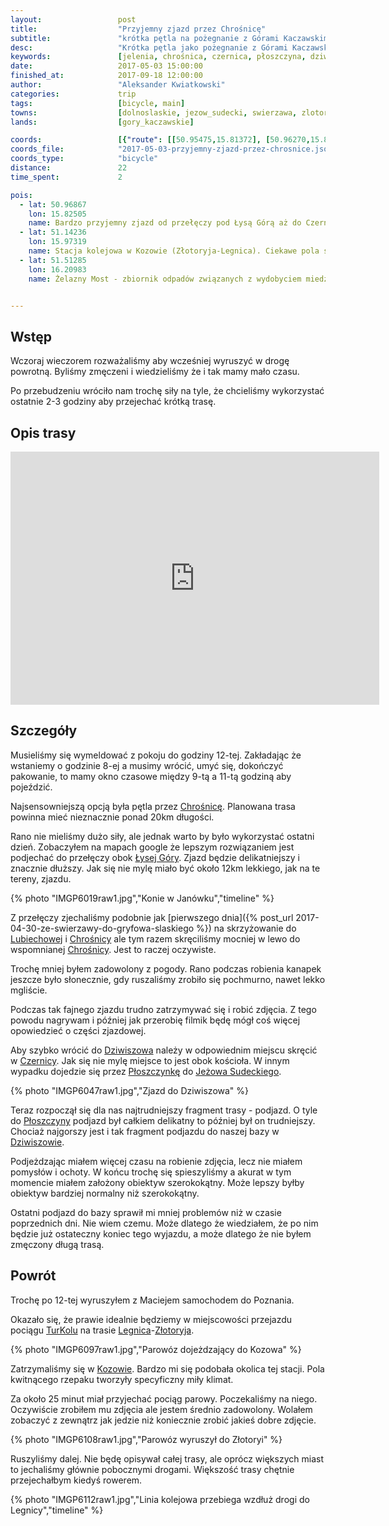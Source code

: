 ```yaml
---
layout:                 post
title:                  "Przyjemny zjazd przez Chrośnicę"
subtitle:               "krótka pętla na pożegnanie z Górami Kaczawskimi"
desc:                   "Krótka pętla jako pożegnanie z Górami Kaczawskimi i Kotliną Jeleniogórską."
keywords:               [jelenia, chrośnica, czernica, płoszczyna, dziwiszów, poranek]
date:                   2017-05-03 15:00:00
finished_at:            2017-09-18 12:00:00
author:                 "Aleksander Kwiatkowski"
categories:             trip
tags:                   [bicycle, main]
towns:                  [dolnoslaskie, jezow_sudecki, swierzawa, zlotoryja]
lands:                  [gory_kaczawskie]

coords:                 [{"route": [[50.95475,15.81372], [50.96270,15.82925], [50.96767,15.82719], [50.97994,15.78780], [50.99280,15.76960], [50.99858,15.75003], [50.98982,15.73390], [50.97902,15.72222], [50.96788,15.72832], [50.95675,15.75784], [50.94810,15.77716], [50.94128,15.79552], [50.94983,15.80754], [50.95491,15.81243]], "type": "bicycle"}]
coords_file:            "2017-05-03-przyjemny-zjazd-przez-chrosnice.json"
coords_type:            "bicycle"
distance:               22
time_spent:             2

pois:
  - lat: 50.96867
    lon: 15.82505
    name: Bardzo przyjemny zjazd od przełęczy pod Łysą Górą aż do Czernicy. 300m w dół na odległości 12km.
  - lat: 51.14236
    lon: 15.97319
    name: Stacja kolejowa w Kozowie (Złotoryja-Legnica). Ciekawe pola są w jej okolicy.  
  - lat: 51.51285
    lon: 16.20983
    name: Żelazny Most - zbiornik odpadów związanych z wydobyciem miedzi. Niedaleko Rudny.


---
```


[wiki-chrosnica]: https://pl.wikipedia.org/wiki/Chro%C5%9Bnica_(wojew%C3%B3dztwo_dolno%C5%9Bl%C4%85skie)
[wiki-lysa-gora]: https://pl.wikipedia.org/wiki/%C5%81ysa_G%C3%B3ra_(G%C3%B3ry_Kaczawskie)
[wiki-lubiechowa]: https://pl.wikipedia.org/wiki/Lubiechowa
[wiki-dziwiszow]: https://pl.wikipedia.org/wiki/Dziwisz%C3%B3w
[wiki-czernica]: https://pl.wikipedia.org/wiki/Czernica_(powiat_jeleniog%C3%B3rski)
[wiki-ploszczynka]: https://pl.wikipedia.org/wiki/P%C5%82oszczynka
[wiki-jezow-sudecki]: https://pl.wikipedia.org/wiki/Je%C5%BC%C3%B3w_Sudecki
[wiki-ploszczyna]: https://pl.wikipedia.org/wiki/P%C5%82oszczyna
[wiki-legnica]: https://pl.wikipedia.org/wiki/Legnica
[wiki-zlotoryja]: https://pl.wikipedia.org/wiki/Z%C5%82otoryja
[wiki-kozow]: https://pl.wikipedia.org/wiki/Koz%C3%B3w_(wojew%C3%B3dztwo_dolno%C5%9Bl%C4%85skie)

[turkol]: http://www.turkol.pl/

Wstęp
-----

Wczoraj wieczorem rozważaliśmy aby wcześniej wyruszyć w drogę powrotną.
Byliśmy zmęczeni i wiedzieliśmy że i tak mamy mało czasu.

Po przebudzeniu wróciło nam trochę siły na tyle, że chcieliśmy wykorzystać ostatnie
2-3 godziny aby przejechać krótką trasę.

Opis trasy
----------

<iframe height='405' width='590' frameborder='0' allowtransparency='true' scrolling='no' src='https://www.strava.com/activities/968774736/embed/68d3a11f6df827df4074c0acedc98428a3232d8a'></iframe>

Szczegóły
---------

Musieliśmy się wymeldować z pokoju do godziny 12-tej. Zakładając że wstaniemy
o godzinie 8-ej a musimy wrócić, umyć się, dokończyć pakowanie, to mamy
okno czasowe między 9-tą a 11-tą godziną aby pojeździć.

Najsensowniejszą opcją była pętla przez [Chrośnicę][wiki-chrosnica].
Planowana trasa powinna mieć nieznacznie ponad 20km długości.

Rano nie mieliśmy dużo siły, ale jednak warto by było wykorzystać ostatni dzień.
Zobaczyłem na mapach google że lepszym rozwiązaniem jest
podjechać do przełęczy obok [Łysej Góry][wiki-lysa-gora].
Zjazd będzie delikatniejszy i znacznie dłuższy. Jak się nie mylę
miało być około 12km lekkiego, jak na te tereny, zjazdu.

{% photo "IMGP6019raw1.jpg","Konie w Janówku","timeline" %}

Z przełęczy zjechaliśmy podobnie jak
[pierwszego dnia]({% post_url 2017-04-30-ze-swierzawy-do-gryfowa-slaskiego %}) na skrzyżowanie do [Lubiechowej][wiki-lubiechowa] i
[Chrośnicy][wiki-chrosnica] ale tym razem skręciliśmy mocniej w lewo
do wspomnianej [Chrośnicy][wiki-chrosnica]. Jest to raczej oczywiste.

Trochę mniej byłem zadowolony z pogody. Rano podczas robienia kanapek jeszcze
było słonecznie, gdy ruszaliśmy zrobiło się pochmurno, nawet
lekko mgliście.

Podczas tak fajnego zjazdu trudno zatrzymywać się i robić zdjęcia. Z tego powodu
nagrywam i później jak przerobię filmik będę mógł coś więcej opowiedzieć o
części zjazdowej.

Aby szybko wrócić do [Dziwiszowa][wiki-dziwiszow] należy w odpowiednim miejscu
skręcić w [Czernicy][wiki-czernica]. Jak się nie mylę miejsce to jest obok kościoła.
W innym wypadku dojedzie się przez [Płoszczynkę][wiki-ploszczynka] do
[Jeżowa Sudeckiego][wiki-jezow-sudecki].

{% photo "IMGP6047raw1.jpg","Zjazd do Dziwiszowa" %}

Teraz rozpoczął się dla nas najtrudniejszy fragment trasy - podjazd. O tyle do
[Płoszczyny][wiki-ploszczyna] podjazd był całkiem delikatny to później
był on trudniejszy. Chociaż najgorszy jest i tak fragment podjazdu do naszej
bazy w [Dziwiszowie][wiki-dziwiszow].

Podjeżdzając miałem więcej czasu na robienie zdjęcia, lecz nie miałem
pomysłów i ochoty. W końcu trochę się spieszyliśmy a akurat w tym momencie miałem
założony obiektyw szerokokątny. Może lepszy byłby obiektyw bardziej normalny
niż szerokokątny.

Ostatni podjazd do bazy sprawił mi mniej problemów niż w czasie poprzednich dni.
Nie wiem czemu. Może dlatego że wiedziałem, że po nim będzie już ostateczny
koniec tego wyjazdu, a może dlatego że nie byłem zmęczony długą trasą.

Powrót
------

Trochę po 12-tej wyruszyłem z Maciejem samochodem do Poznania.

Okazało się, że prawie idealnie będziemy w miejscowości przejazdu pociągu
[TurKolu][turkol] na trasie [Legnica][wiki-legnica]-[Złotoryja][wiki-zlotoryja].

{% photo "IMGP6097raw1.jpg","Parowóz dojeżdzający do Kozowa" %}

Zatrzymaliśmy się w [Kozowie][wiki-kozow]. Bardzo mi się podobała okolica tej
stacji. Pola kwitnącego rzepaku tworzyły specyficzny miły klimat.

Za około 25 minut miał przyjechać pociąg parowy. Poczekaliśmy na niego.
Oczywiście zrobiłem mu zdjęcia ale jestem średnio zadowolony. Wolałem zobaczyć
z zewnątrz jak jedzie niż koniecznie zrobić jakieś dobre zdjęcie.

{% photo "IMGP6108raw1.jpg","Parowóz wyruszył do Złotoryi" %}

Ruszyliśmy dalej. Nie będę opisywał całej trasy, ale oprócz większych miast
to jechaliśmy głównie pobocznymi drogami. Większość trasy chętnie przejechałbym
kiedyś rowerem.

{% photo "IMGP6112raw1.jpg","Linia kolejowa przebiega wzdłuż drogi do Legnicy","timeline" %}
